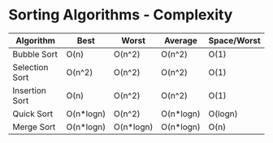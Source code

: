   # Sorting Algorithms - Complexity

|  Algorithm	      |  Best          |  Worst       |  Average     |  Space/Worst  |
|  ---------------  |  ------------  |  ----------  |  ----------  |  -----------  | 
|  Bubble Sort      |  O(n)          |  O(n^2)      |  O(n^2)      |  O(1)         |      
|  Selection Sort   |  O(n^2)        |  O(n^2)      |  O(n^2)      |  O(1)         |         
|  Insertion Sort   |  O(n)          |  O(n^2)      |  O(n^2)      |  O(1)         |           
|  Quick Sort       |  O(n*logn)     |  O(n^2)      |  O(n*logn)   |  O(logn)      |               
|  Merge Sort       |  O(n*logn)     |  O(n*logn)   |  O(n*logn)   |  O(n)         |         
